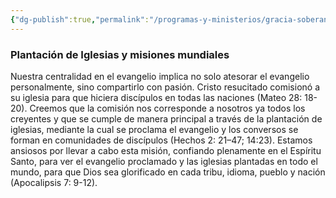```yaml
---
{"dg-publish":true,"permalink":"/programas-y-ministerios/gracia-soberana-orizaba/identidad-y-teologia/plantacion-de-iglesias-y-misiones-mundiales/"}
---
```


### Plantación de Iglesias y misiones mundiales
Nuestra centralidad en el evangelio implica no solo atesorar el evangelio personalmente, sino compartirlo con pasión. Cristo resucitado comisionó a su iglesia para que hiciera discípulos en todas las naciones (Mateo 28: 18-20). Creemos que la comisión nos corresponde a nosotros ya todos los creyentes y que se cumple de manera principal a través de la plantación de iglesias, mediante la cual se proclama el evangelio y los conversos se forman en comunidades de discípulos (Hechos 2: 21–47; 14:23). Estamos ansiosos por llevar a cabo esta misión, confiando plenamente en el Espíritu Santo, para ver el evangelio proclamado y las iglesias plantadas en todo el mundo, para que Dios sea glorificado en cada tribu, idioma, pueblo y nación (Apocalipsis 7: 9-12).
